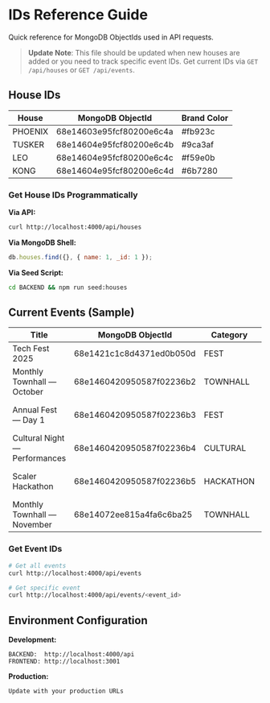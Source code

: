 # IDs Reference Guide

Quick reference for MongoDB ObjectIds used in API requests.

> **Update Note**: This file should be updated when new houses are added or you need to track specific event IDs. Get current IDs via `GET /api/houses` or `GET /api/events`.

## House IDs

| House   | MongoDB ObjectId             | Brand Color |
|---------|------------------------------|-------------|
| PHOENIX | 68e14603e95fcf80200e6c4a    | #fb923c     |
| TUSKER  | 68e14604e95fcf80200e6c4b    | #9ca3af     |
| LEO     | 68e14604e95fcf80200e6c4c    | #f59e0b     |
| KONG    | 68e14604e95fcf80200e6c4d    | #6b7280     |

### Get House IDs Programmatically

**Via API:**
```bash
curl http://localhost:4000/api/houses
```

**Via MongoDB Shell:**
```javascript
db.houses.find({}, { name: 1, _id: 1 });
```

**Via Seed Script:**
```bash
cd BACKEND && npm run seed:houses
```

## Current Events (Sample)

| Title                         | MongoDB ObjectId             | Category  | Date         |
|-------------------------------|------------------------------|-----------|---------------|
| Tech Fest 2025                | 68e1421c1c8d4371ed0b050d    | FEST      | TBD          |
| Monthly Townhall — October    | 68e1460420950587f02236b2    | TOWNHALL  | Oct 4, 2025  |
| Annual Fest — Day 1           | 68e1460420950587f02236b3    | FEST      | Oct 5, 2025  |
| Cultural Night — Performances | 68e1460420950587f02236b4    | CULTURAL  | Oct 6, 2025  |
| Scaler Hackathon              | 68e1460420950587f02236b5    | HACKATHON | Oct 7-8, 2025|
| Monthly Townhall — November   | 68e14072ee815a4fa6c6ba25    | TOWNHALL  | Nov 10, 2025 |

### Get Event IDs

```bash
# Get all events
curl http://localhost:4000/api/events

# Get specific event
curl http://localhost:4000/api/events/<event_id>
```

## Environment Configuration

**Development:**
```
BACKEND:  http://localhost:4000/api
FRONTEND: http://localhost:3001
```

**Production:**
```
Update with your production URLs
```
